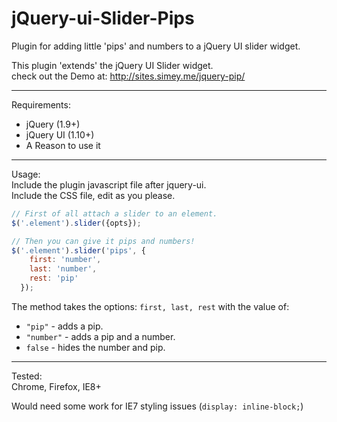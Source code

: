 jQuery-ui-Slider-Pips
=====================
  
Plugin for adding little 'pips' and numbers to a jQuery UI slider widget.      
  
This plugin 'extends' the jQuery UI Slider widget.    
check out the Demo at: http://sites.simey.me/jquery-pip/   
  
  
------------------------------------  
  
  
  Requirements:
  - jQuery (1.9+)
  - jQuery UI (1.10+)
  - A Reason to use it
  
  
------------------------------------  
  
  
Usage:   
Include the plugin javascript file after jquery-ui.   
Include the CSS file, edit as you please.  
  
  
```javascript  
// First of all attach a slider to an element.
$('.element').slider({opts});

// Then you can give it pips and numbers!
$('.element').slider('pips', {    
    first: 'number',
    last: 'number',  
    rest: 'pip'  
  });  
```
  
The method takes the options: `first, last, rest` with the value of:  
- `"pip"` - adds a pip.  
- `"number"` - adds a pip and a number.  
- `false` - hides the number and pip.  

  
  
------------------------------------

Tested:   
Chrome, Firefox, IE8+  
  
   
Would need some work for IE7 styling issues (`display: inline-block;`)





